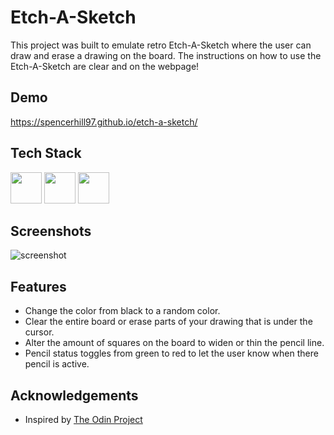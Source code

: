 
# Etch-A-Sketch

This project was built to emulate retro Etch-A-Sketch where the user can draw and erase a drawing on the board. The instructions on how to use the Etch-A-Sketch are clear and on the webpage!

## Demo

https://spencerhill97.github.io/etch-a-sketch/


## Tech Stack

<div align="left">
<img src="https://cdn.jsdelivr.net/gh/devicons/devicon/icons/html5/html5-original.svg" width="50" height="50"/>
<img src="https://cdn.jsdelivr.net/gh/devicons/devicon/icons/css3/css3-original.svg" width="50" height="50" />
<img src="https://cdn.jsdelivr.net/gh/devicons/devicon/icons/javascript/javascript-original.svg" width="50" height="50"/>
</div>


          
## Screenshots

![screenshot](https://github.com/spencerhill97/etch-a-sketch/assets/113248092/cf31ce9c-dc61-4b3b-9ff3-b6168c5d0e61)


## Features

- Change the color from black to a random color.
- Clear the entire board or erase parts of your drawing that is under the cursor.
- Alter the amount of squares on the board to widen or thin the pencil line.
- Pencil status toggles from green to red to let the user know when there pencil is active.


## Acknowledgements

 - Inspired by [The Odin Project](https://www.theodinproject.com/lessons/foundations-etch-a-sketch)


